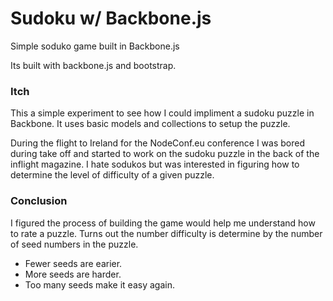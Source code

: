 Sudoku w/ Backbone.js
===============

Simple soduko game built in Backbone.js

Its built with backbone.js and bootstrap.

### Itch
This a simple experiment to see how I could impliment a
sudoku puzzle in Backbone. It uses basic models and collections
to setup the puzzle.

During the flight to Ireland for the NodeConf.eu conference I was
bored during take off and started to work on the sudoku puzzle in the
back of the inflight magazine. I hate sodukos but was interested
in figuring how to determine the level of difficulty of a given puzzle.

### Conclusion

I figured the process of building the game would help me understand
how to rate a puzzle. Turns out the number difficulty is determine
by the number of seed numbers in the puzzle.

* Fewer seeds are earier.
* More seeds are harder.
* Too many seeds make it easy again.
